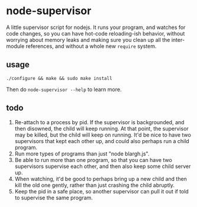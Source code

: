 # node-supervisor

A little supervisor script for nodejs.  It runs your program, and watches for code changes, so you can have hot-code reloading-ish behavior, without worrying about memory leaks and making sure you clean up all the inter-module references, and without a whole new `require` system.

## usage

`./configure && make && sudo make install`

Then do `node-supervisor --help` to learn more.

## todo

1. Re-attach to a process by pid.  If the supervisor is backgrounded, and then disowned, the child will keep running.  At that point, the supervisor may be killed, but the child will keep on running.  It'd be nice to have two supervisors that kept each other up, and could also perhaps run a child program.
2. Run more types of programs than just "node blargh.js".
3. Be able to run more than one program, so that you can have two supervisors supervise each other, and then also keep some child server up.
4. When watching, it'd be good to perhaps bring up a new child and then kill the old one gently, rather than just crashing the child abruptly.
5. Keep the pid in a safe place, so another supervisor can pull it out if told to supervise the same program.
